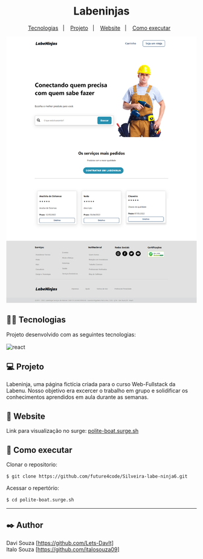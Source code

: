 <h1 align="center">Labeninjas</h1>

<p align="center">
  <a href="#-tecnologias">Tecnologias</a>&nbsp;&nbsp;&nbsp;|&nbsp;&nbsp;&nbsp;
  <a href="#-projeto">Projeto</a>&nbsp;&nbsp;&nbsp;|&nbsp;&nbsp;&nbsp;
  <a href="#-website">Website</a>&nbsp;&nbsp;&nbsp;|&nbsp;&nbsp;&nbsp;
  <a href="#-como-executar">Como executar</a>&nbsp;&nbsp;&nbsp;
  


<p align="center"><img src='src/img/print-home.png' alt='print da página'></p>




## 👨‍💻 Tecnologias

Projeto desenvolvido com as seguintes tecnologias:

<img align="center" src="https://img.shields.io/badge/React-20232A?style=for-the-badge&logo=react&logoColor=61DAFB" alt="react" />

## 💻 Projeto

Labeninja, uma página fictícia criada para o curso Web-Fullstack da Labenu.
Nosso objetivo era excercer o trabalho em grupo e solidificar os conhecimentos aprendidos em aula durante as semanas.

## 📲 Website

Link para visualização no surge: [polite-boat.surge.sh](surge)

## 🚀 Como executar

 Clonar o repositorio:
```bash
$ git clone https://github.com/future4code/Silveira-labe-ninja6.git
```
Acessar o repertório:
```bash
$ cd polite-boat.surge.sh

```
****
## ✒️ Author

Davi Souza  [https://github.com/Lets-DavIt]</br>
Italo Souza [https://github.com/italosouza09]</br>